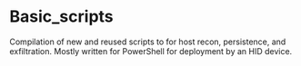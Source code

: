 # Basic_scripts
Compilation of new and reused scripts to for host recon, persistence, and exfiltration. Mostly written for PowerShell for deployment by an HID device.
